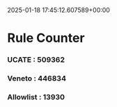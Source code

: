 2025-01-18 17:45:12.607589+00:00
# Rule Counter 
 ### UCATE : 509362

 ### Veneto : 446834

 ### Allowlist : 13930